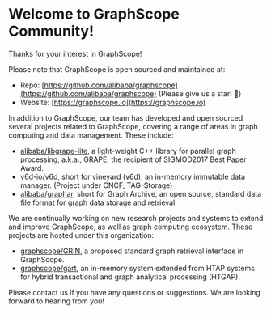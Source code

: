 # Welcome to GraphScope Community!


Thanks for your interest in GraphScope!

Please note that GraphScope is open sourced and maintained at:

- Repo: [https://github.com/alibaba/graphscope](https://github.com/alibaba/graphscope) (Please give us a star! 🌟)
- Website: [https://graphscope.io](https://graphscope.io)


In addition to GraphScope, our team has developed and open sourced several projects related to GraphScope, covering a range of areas in graph computing and data management. These include:

- [alibaba/libgrape-lite](https://github.com/alibaba/libgrape-lite), a light-weight C++ library for parallel graph processing, a.k.a., GRAPE, the recipient of SIGMOD2017 Best Paper Award. 
- [v6d-io/v6d](https://github.com/v6d-io/v6d), short for vineyard (v6d), an in-memory immutable data manager. (Project under CNCF, TAG-Storage)
- [alibaba/graphar](https://github.com/alibaba/GraphAr), short for Graph Archive, an open source, standard data file format for graph data storage and retrieval.

We are continually working on new research projects and systems to extend and improve GraphScope, as well as graph computing ecosystem. These projects are hosted under this organization:

- [graphscope/GRIN](https://github.com/graphscope/), a proposed standard graph retrieval interface in GraphScope.
- [graphscope/gart](https://github.com/graphscope/gart), an in-memory system extended from HTAP systems for hybrid transactional and graph analytical processing (HTGAP).

Please contact us if you have any questions or suggestions. We are looking forward to hearing from you!